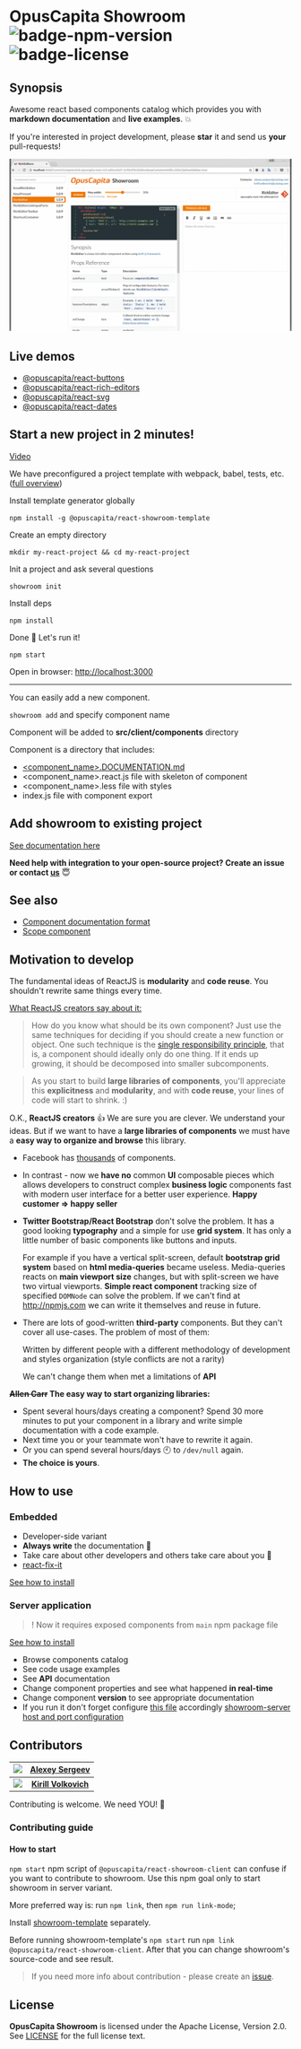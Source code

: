 # OpusCapita Showroom ![badge-npm-version](https://img.shields.io/npm/v/@opuscapita/react-showroom-client.svg) ![badge-license](https://img.shields.io/github/license/OpusCapita/react-showroom-client.svg)

## Synopsis

Awesome react based components catalog which provides you with **markdown documentation** and **live examples**. :boom:

If you're interested in project development, please **star** it and send us **your** pull-requests!

![showroom-demo](./docs/demo.gif)

## Live demos

* [@opuscapita/react-buttons](https://opuscapita.github.io/react-buttons/?currentComponentId=%40opuscapita%2Freact-buttons%2F1.0.13%2FTitledButton&showSidebar=false)
* [@opuscapita/react-rich-editors](https://opuscapita.github.io/react-rich-editors/?currentComponentId=opuscapita-react-rich-editors%2F1.0.9%2FRichEditor&maxContainerWidth=61%25&showSidebar=true)
* [@opuscapita/react-svg](https://opuscapita.github.io/react-svg/?currentComponentId=%40opuscapita%2Freact-svg%2F1.0.4%2FSVGIconsPreviewer&showSidebar=true)
* [@opuscapita/react-dates](https://opuscapita.github.io/react-dates/?currentComponentId=%40opuscapita%2Freact-dates%2F0.3.0-beta.2%2FDateRangeInput&showSidebar=true)

## Start a new project in 2 minutes!

[Video](https://asciinema.org/a/dcif1setlofg8epuacvz0k0o9)

We have preconfigured a project template with  webpack, babel, tests, etc. ([full overview](./showroom-template/README.md))

Install template generator globally

```
npm install -g @opuscapita/react-showroom-template
```

Create an empty directory

```
mkdir my-react-project && cd my-react-project
```

Init a project and ask several questions

```
showroom init
```

Install deps

```
npm install
```

Done :star2: Let's run it!

```
npm start
```

Open in browser: [http://localhost:3000](http://localhost:3000)

---

You can easily add a new component.

```showroom add``` and specify component name

Component will be added to **src/client/components** directory

Component is a directory that includes:

* [<component_name>.DOCUMENTATION.md](./docs/example.DOCUMENTATION.md)
* <component_name>.react.js file with skeleton of component
* <component_name>.less file with styles
* index.js file with component export

## Add showroom to existing project

[See documentation here](./docs/embedded.md)

**Need help with integration to your open-source project? Create an issue or contact [us](https://github.com/OpusCapita/react-showroom-client#contributors)** :innocent:

## See also

* [Component documentation format](./docs/example.DOCUMENTATION.md)
* [Scope component](./docs/scope-component.md)

## Motivation to develop

The fundamental ideas of ReactJS is **modularity** and **code reuse**.
You shouldn't rewrite same things every time.

[What ReactJS creators say about it:](https://facebook.github.io/react/docs/thinking-in-react.html)

> How do you know what should be its own component? Just use the same techniques for deciding if you should create a new function or object. One such technique is the [single responsibility principle](https://en.wikipedia.org/wiki/Single_responsibility_principle), that is, a component should ideally only do one thing. If it ends up growing, it should be decomposed into smaller subcomponents.

> As you start to build **large libraries of components**, you'll appreciate this **explicitness** and **modularity**, and with **code reuse**, your lines of code will start to shrink. :)

O.K., **ReactJS creators** :+1: We are sure you are clever.
We understand your ideas.
But if we want to have a **large libraries of components** we must have a **easy way to organize and browse** this library.

* Facebook has [thousands](https://facebook.github.io/react/docs/composition-vs-inheritance.html#so-what-about-inheritance)  of components.

* In contrast - now we **have no** common **UI** composable pieces which allows developers to construct complex **business logic** components fast with modern user interface for a better user experience. **Happy customer => happy seller**

* **Twitter Bootstrap/React Bootstrap** don't solve the problem. It has a good looking **typography** and a simple for use **grid system**. It has only a little number of basic components like buttons and inputs.

  For example if you have a vertical split-screen, default **bootstrap grid system** based on **html media-queries** became useless.     Media-queries reacts on **main viewport size** changes, but with split-screen we have two virtual viewports. **Simple react component** tracking size of specified `DOMNode` can solve the problem. If we can't find at http://npmjs.com we can write it themselves and reuse in future.

* There are lots of good-written **third-party** components. But they can't cover all use-cases. The problem of most of them:

  Written by different people with a different methodology of development and styles organization (style conflicts are not a rarity)

  We can't change them when met a limitations of **API**

**~~Allen Carr~~ The easy way to start organizing libraries:**

* Spent several hours/days creating a component? Spend 30 more minutes to put your component in a library and write simple documentation with a code example.
* Next time you or your teammate won't have to rewrite it again.
* Or you can spend several hours/days :clock10: to `/dev/null` again.
* **The choice is yours**.

## How to use

### Embedded

* Developer-side variant
* **Always write** the documentation :pencil:
* Take care about other developers and others take care about you :tophat:
* [react-fix-it](https://github.com/MicheleBertoli/react-fix-it)

[See how to install](./docs/embedded.md)

### Server application

> ! Now it requires exposed components from `main` npm package file

[See how to install](https://github.com/OpusCapita/react-showroom-server)

* Browse components catalog
* See code usage examples
* See **API** documentation
* Change component properties and see what happened **in real-time**
* Change component **version** to see appropriate documentation
* If you run it don't forget configure [this file](https://github.com/OpusCapita/react-showroom-client/blob/master/serverConfig.js) accordingly [showroom-server host and port configuration](https://github.com/OpusCapita/react-showroom-server/blob/master/README.md#what-this-goal-do)

## Contributors

| <img src="https://avatars.githubusercontent.com/u/24603787?v=3" width="100px;"/> | [**Alexey Sergeev**](https://github.com/asergeev-sc)     |
| :---: | :---: |
| <img src="https://avatars.githubusercontent.com/u/24652543?v=3" width="100px;"/> | [**Kirill Volkovich**](https://github.com/kvolkovich-sc) |

Contributing is welcome. We need YOU! :metal:

### Contributing guide

#### How to start

`npm start` npm script of `@opuscapita/react-showroom-client` can confuse if you want to contribute to showroom. Use this npm goal only to start showroom in server variant.

More preferred way is: run `npm link`, then `npm run link-mode`;

Install [showroom-template](https://github.com/OpusCapita/react-showroom-client/tree/master/showroom-template) separately.

Before running showroom-template's `npm start` run `npm link @opuscapita/react-showroom-client`. After that you can change showroom's source-code and see result.

> If you need more info about contribution - please create an [issue](https://github.com/OpusCapita/react-showroom-client/issues).

## License

**OpusCapita Showroom** is licensed under the Apache License, Version 2.0. See [LICENSE](./LICENSE) for the full license text.
